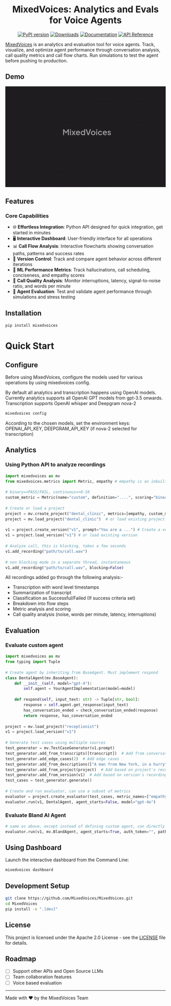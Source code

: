 <h1 align="center">MixedVoices: Analytics and Evals for Voice Agents</h1>
<p align="center">
<a href="https://pypi.org/project/mixedvoices/"><img src="https://img.shields.io/pypi/v/mixedvoices.svg" alt="PyPI version"></a>
<a href="https://pepy.tech/project/mixedvoices"><img src="https://img.shields.io/pypi/dm/mixedvoices.svg" alt="Downloads"></a>
<a href="https://mixedvoices.gitbook.io/docs"><img src="https://img.shields.io/badge/📚%20docs-GitBook-blue" alt="Documentation"></a>
<a href="https://mixedvoices.readthedocs.io/"><img src="https://img.shields.io/badge/🔍%20API-Reference-lightblue" alt="API Reference"></a>
</p>

[MixedVoices](https://www.mixedvoices.xyz) is an analytics and evaluation tool for voice agents. Track, visualize, and optimize agent performance through conversation analysis, call quality metrics and call flow charts. Run simulations to test the agent before pushing to production.

## Demo
<p align="center">
  <img src="assets/demo.gif" alt="MixedVoices Demo" width="800"/>
</p>

## Features

### Core Capabilities
- 🌐 **Effortless Integration**: Python API designed for quick integration, get started in minutes
- 🖥️ **Interactive Dashboard**: User-friendly interface for all operations
- 📊 **Call Flow Analysis**: Interactive flowcharts showing conversation paths, patterns and success rates
- 🔄 **Version Control**: Track and compare agent behavior across different iterations
- 🎯 **ML Performance Metrics**: Track hallucinations, call scheduling, conciseness, and empathy scores
- 📱 **Call Quality Analysis**: Monitor interruptions, latency, signal-to-noise ratio, and words per minute
- 🧪 **Agent Evaluation**: Test and validate agent performance through simulations and stress testing

## Installation

```bash
pip install mixedvoices
```

# Quick Start


## Configure
Before using MixedVoices, configure the models used for various operations by using mixedvoices config.

By default all analytics and transcription happens using OpenAI models.
Currently analytics supports all OpenAI GPT models from gpt-3.5 onwards.
Transcription supports OpenAI whisper and Deepgram nova-2
```bash
mixedvoices config
```

According to the chosen models, set the environment keys: OPENAI_API_KEY, DEEPGRAM_API_KEY (if nova-2 selected for transcription)
## Analytics
### Using Python API to analyze recordings
```python
import mixedvoices as mv
from mixedvoices.metrics import Metric, empathy # empathy is an inbuilt metric

# binary=>PASS/FAIL, continuous=>0-10
custom_metric = Metric(name="custom", definition="....", scoring="binary") 

# Create or load a project
project = mv.create_project("dental_clinic", metrics=[empathy, custom_metric])
project = mv.load_project("dental_clinic")  # or load existing project

v1 = project.create_version("v1", prompt="You are a ...") # Create a version
v1 = project.load_version("v1") # or load existing version

# Analyze call, this is blocking, takes a few seconds
v1.add_recording("path/to/call.wav")

# non blocking mode in a separate thread, instantaneous
v1.add_recording("path/to/call.wav", blocking=False)

```
All recordings added go through the following analysis:-
- Transcription with word level timestamps
- Summarization of transcript
- Classification as Successful/Failed (If success criteria set) 
- Breakdown into flow steps
- Metric analysis and scoring
- Call quality analysis (noise, words per minute, latency, interruptions)

## Evaluation
### Evaluate custom agent
```python
import mixedvoices as mv
from typing import Tuple

# Create agent by inheriting from BaseAgent. Must implement respond
class DentalAgent(mv.BaseAgent):
    def __init__(self, model="gpt-4"):
        self.agent = YourAgentImplementation(model=model)

    def respond(self, input_text: str) -> Tuple[str, bool]:
        response = self.agent.get_response(input_text)
        has_conversation_ended = check_conversation_ended(response)
        return response, has_conversation_ended

project = mv.load_project("receptionist")
v1 = project.load_version("v1")

# Generate test cases using multiple sources
test_generator = mv.TestCaseGenerator(v1.prompt)
test_generator.add_from_transcripts([transcript])  # Add from conversation transcripts
test_generator.add_edge_cases(2)  # Add edge cases
test_generator.add_from_descriptions(["A man from New York, in a hurry"]) # Add from descriptions
test_generator.add_from_project(project)  # Add based on project's recordings
test_generator.add_from_version(v1)  # Add based on version's recordings
test_cases = test_generator.generate()

# Create and run evaluator, can use a subset of metrics
evaluator = project.create_evaluator(test_cases, metric_names=["empathy"])
evaluator.run(v1, DentalAgent, agent_starts=False, model="gpt-4o")
```

### Evaluate Bland AI Agent
```python
# same as above, except instead of defining custom agent, can directly use mv.BlandAgent
evaluator.run(v1, mv.BlandAgent, agent_starts=True, auth_token="", pathway_id="", start_node_id="") 
```

## Using Dashboard
Launch the interactive dashboard from the Command Line:
```bash
mixedvoices dashboard
```


## Development Setup
```bash
git clone https://github.com/MixedVoices/MixedVoices.git
cd MixedVoices
pip install -e ".[dev]"
```

## License

This project is licensed under the Apache 2.0 License - see the [LICENSE](LICENSE) file for details.

## Roadmap
- [ ] Support other APIs and Open Source LLMs
- [ ] Team collaboration features
- [ ] Voice based evaluation

---
Made with ❤️ by the MixedVoices Team
